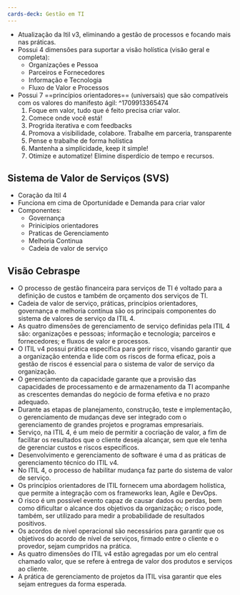 ```yaml
---
cards-deck: Gestão em TI
---
```


- Atualização da Itil v3, eliminando a gestão de processos e focando mais nas práticas.
- Possui 4 dimensões para suportar a visão holística (visão geral e completa):
	- Organizações e Pessoa
	- Parceiros e Fornecedores
	- Informação e Tecnologia
	- Fluxo de Valor e Processos
- Possui 7 ==princípios orientadores== (universais) que são compatíveis com os valores do manifesto ágil:
^1709913365474
	1. Foque em valor, tudo que é feito precisa criar valor.
	2. Comece onde você está!
	3. Progrida iterativa e com feedbacks
	4. Promova a visibilidade, colabore. Trabalhe em parceria, transparente
	5. Pense e trabalhe de forma holística
	6. Mantenha a simplicidade, keep it simple!
	7. Otimize e automatize! Elimine disperdício de tempo e recursos.

## Sistema de Valor de Serviços (SVS)
- Coração da Itil 4
- Funciona em cima de Oportunidade e Demanda para criar valor
- Componentes:
	- Governança
	- Prinicipios orientadores
	- Praticas de Gerenciamento
	- Melhoria Continua
	- Cadeia de valor de serviço

## Visão Cebraspe
- O processo de gestão financeira para serviços de TI é voltado para a definição de custos e também de orçamento dos serviços de TI.
- Cadeia de valor de serviço, práticas, princípios orientadores, governança e melhoria contínua são os principais componentes do sistema de valores de serviço da ITIL 4.
- As quatro dimensões de gerenciamento de serviço definidas pela ITIL 4 são: organizações e pessoas; informação e tecnologia; parceiros e fornecedores; e fluxos de valor e processos.
- O ITIL v4 possui prática específica para gerir risco, visando garantir que a organização entenda e lide com os riscos de forma eficaz, pois a gestão de riscos é essencial para o sistema de valor de serviço da organização.
- O gerenciamento da capacidade garante que a provisão das capacidades de processamento e de armazenamento da TI acompanhe as crescentes demandas do negócio de forma efetiva e no prazo adequado.
- Durante as etapas de planejamento, construção, teste e implementação, o gerenciamento de mudanças deve ser integrado com o gerenciamento de grandes projetos e programas empresariais.
- Serviço, na ITIL 4, é um meio de permitir a cocriação de valor, a fim de facilitar os resultados que o cliente deseja alcançar, sem que ele tenha de gerenciar custos e riscos específicos.
- Desenvolvimento e gerenciamento de software é uma d as práticas de gerenciamento técnico do ITIL v4.
- No ITIL 4, o processo de habilitar mudança faz parte do sistema de valor de serviço.
- Os princípios orientadores de ITIL fornecem uma abordagem holística, que permite a integração com os frameworks lean, Agile e DevOps.
- O risco é um possível evento capaz de causar dados ou perdas, bem como dificultar o alcance dos objetivos da organização; o risco pode, também, ser utilizado para medir a probabilidade de resultados positivos.
- Os acordos de nível operacional são necessários para garantir que os objetivos do acordo de nível de serviços, firmado entre o cliente e o provedor, sejam cumpridos na prática.
- As quatro dimensões do ITIL v4 estão agregadas por um elo central chamado valor, que se refere à entrega de valor dos produtos e serviços ao cliente.
- A prática de gerenciamento de projetos da ITIL visa garantir que eles sejam entregues da forma esperada.